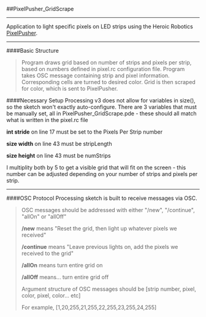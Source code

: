 ##PixelPusher_GridScrape

___

Application to light specific pixels on LED strips using the Heroic Robotics [PixelPusher](www.heroicrobotics.com/products/pixelpusher).  
___
####Basic Structure
>Program draws grid based on number of strips and pixels per strip, based on numbers defined in pixel.rc configuration file.  Program takes OSC message containing strip and pixel information.  Corresponding cells are turned to desired color.  Grid is then scraped for color, which is sent to PixelPusher.


####Necessary Setup
Processing v3 does not allow for variables in size(), so the sketch won't exactly auto-configure.  There are 3 variables that must be manually set, all in PixelPusher_GridScrape.pde - these should all match what is written in the pixel.rc file

**int stride** on line 17 must be set to the Pixels Per Strip number

**size width** on line 43 must be stripLength

**size height** on line 43 must be numStrips

I multiplity both by 5 to get a visible grid that will fit on the screen - this number can be adjusted depending on your number of strips and pixels per strip.

___
####OSC Protocol
Processing sketch is built to receive messages via OSC.  
>OSC messages should be addressed with either "/new", "/continue", "allOn" or "allOff"
>
>**/new** means "Reset the grid, then light up whatever pixels we received"
>
>**/continue** means "Leave previous lights on, add the pixels we received to the grid"
>
>**/allOn** means turn entire grid on
>
>**/allOff** means... turn entire grid off
>
>Argument structure of OSC messages should be [strip number, pixel, color, pixel, color... etc]
>
>For example, [1,20,255,21,255,22,255,23,255,24,255]



